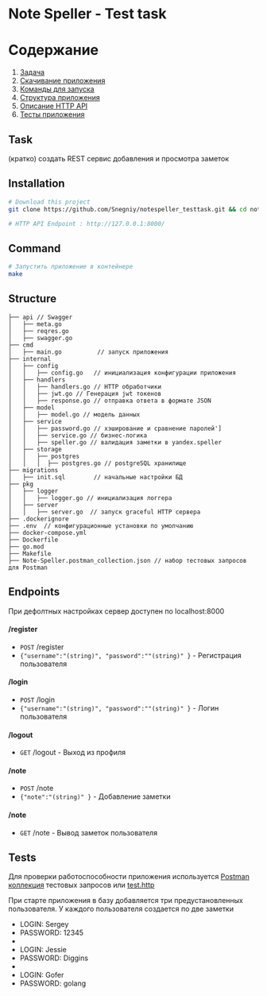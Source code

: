 # Note Speller - Test task

# Содержание
1. [Задача](#task)
2. [Скачивание приложения](#installation)
3. [Команды для запуска](#command)
4. [Структура приложения](#structure)
5. [Описание HTTP API](#endpoints)
6. [Тесты приложения](#tests)

## Task

(кратко) создать REST сервис добавления и просмотра заметок

## Installation
```bash
# Download this project
git clone https://github.com/Snegniy/notespeller_testtask.git && cd notespeller_testtask

# HTTP API Endpoint : http://127.0.0.1:8000/
```

## Command
```bash
# Запустить приложение в контейнере
make
```

## Structure
```
├── api // Swagger
│   ├── meta.go
│   ├── reqres.go
│   ├── swagger.go
├── cmd
│   ├── main.go          // запуск приложения
├── internal
│   ├── config
│   │   ├── config.go   // инициализация конфигурации приложения 
│   ├── handlers
│   │   ├── handlers.go // HTTP обработчики
│   │   ├── jwt.go // Генерация jwt токенов
│   │   ├── response.go // отправка ответа в формате JSON
│   ├── model
│   │   ├── model.go // модель данных
│   ├── service
│   │   ├── password.go // хэширование и сравнение паролей']
│   │   ├── service.go // бизнес-логика
│   │   ├── speller.go // валидация заметки в yandex.speller
│   ├── storage
│   │   ├── postgres
│   │   │  ├── postgres.go // postgreSQL хранилище
├── migrations
│   ├── init.sql        // начальные настройки БД
├── pkg
│   ├── logger
│   │   ├── logger.go // инициализация логгера
│   ├── server
│   │   ├── server.go  // запуск graceful HTTP сервера
├── .dockerignore
├── .env  // конфигурационные установки по умолчанию
├── docker-compose.yml
├── Dockerfile
├── go.mod
├── Makefile
├── Note-Speller.postman_collection.json // набор тестовых запросов для Postman
```

## Endpoints
При дефолтных настройках сервер доступен по localhost:8000
#### /register
* `POST` /register 
* `{"username":"(string)", "password":""(string)" }`   - Регистрация пользователя

#### /login
* `POST` /login
* `{"username":"(string)", "password":""(string)" }`   - Логин пользователя

#### /logout
* `GET` /logout - Выход из профиля

#### /note
* `POST` /note
* `{"note":"(string)" }`   - Добавление заметки

#### /note
* `GET` /note - Вывод заметок пользователя

## Tests

Для проверки работоспособности приложения используется [Postman коллекция](https://github.com/Snegniy/notespeller_testtask/blob/main/Note-Speller.postman_collection.json) тестовых запросов или [test.http](https://github.com/Snegniy/notespeller_testtask/blob/main/test.http)

При старте приложения в базу добавляется три предустановленных пользователя.
У каждого пользователя создается по две заметки

* LOGIN: Sergey
* PASSWORD: 12345
* 
* LOGIN: Jessie
* PASSWORD: Diggins
* 
* LOGIN: Gofer
* PASSWORD: golang


